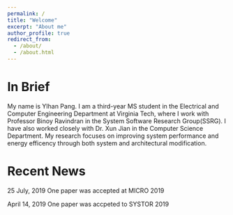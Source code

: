 ```yaml
---
permalink: /
title: "Welcome"
excerpt: "About me"
author_profile: true
redirect_from: 
  - /about/
  - /about.html
---
```


In Brief
======
My name is YIhan Pang. I am a third-year MS student in the Electrical and Computer Engineering Department at Virginia Tech, where I work with 
Professor Binoy Ravindran in the System Software Research Group(SSRG). I have also worked closely with Dr. Xun Jian in the Computer Science
Department. My research focuses on improving system performance and energy efficency through both system and architectural modification. 

Recent News
======
25 July, 2019
One paper was accepted at MICRO 2019

April 14, 2019
One paper was accpeted to SYSTOR 2019

